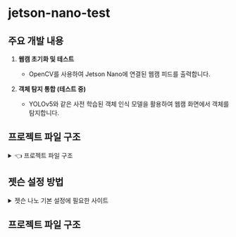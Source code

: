 # jetson-nano-test


## 주요 개발 내용
1. **웹캠 초기화 및 테스트**
   - OpenCV를 사용하여 Jetson Nano에 연결된 웹캠 피드를  출력합니다.

2. **객체 탐지 통합 (테스트 중)**
   - YOLOv5와 같은 사전 학습된 객체 인식 모델을 활용하여 웹캠 화면에서 객체를 탐지합니다.

## 프로젝트 파일 구조
<details><summary>👈 프로젝트 파일 구조
</summary>
   
```plaintext
jetson-nano-test/
├── README.md               # 프로젝트 설명 문서
├── requirements.txt        # 프로젝트에서 사용하는 Python 라이브러리 목록
├── .gitignore              # Git에서 제외할 파일/폴더 목록
├── src/                    # 소스 코드 디렉토리
│   ├── main.py             # 메인 실행 파일 (학습 모델과 OpenCV 통합 코드)
│   ├── camera_test.py      # 웹캠 초기화 및 테스트 코드
│   ├── csi_camera_test.py  # csi 카메라 테스트 코드
```
</details>



## 젯슨 설정 방법
<details><summary>   젯슨 나노 기본 설정에 필요한 사이트
</summary>

- `nvidia developer 사이트`         https://www.sdcard.org/downloads/formatter/ 
- `SD카드 포맷 프로그램 사이트`   https://developer.nvidia.com/embedded/downloads
- `SD카드 이미지 로더 프로그램 사이트`  https://www.balena.io/etcher/

### 1. SD 카드 포멧 하기 
### 2. OS 다운로드 (nvidia developer 에서 다운)
## 3. OS 이미지 읽기 (SD 카드에 저장 하는 단계)

![image](https://github.com/user-attachments/assets/4b4d3e50-8981-46e8-b525-0b13d052bb0b)

### 3-1. Flash from file 클릭 엔비디아에서 다운 받은 폴더 압축 해제 후 선택

![image](https://github.com/user-attachments/assets/224865b4-e5cf-4ef0-a341-27add03cc233)

### 3-2 .Select target 을 클릭해 SD카드를 선택하고 'Select' -> 완료 후 'Flash' 클릭


## 4. img 파일이 저장된 SD카드를 Jetson Nano에 연결한다.
  - 젯슨 나노 준비물(모니터, 키보드, 마우스, 전원, wifi 동글)

## 5. `system configuration` 에서 `continue` 를 클릭해 설정 시작
   - 언어 선택 = `English`
   - keyboard layout = `English(US)`
   - 와이 파이 연결하기
   - 지역 선택 = `seoul`
   - 사용자 정보 입력 =  `pick a username` , `paswword` 는 **무조건 기억하기**
   - APP Partition Size = `30422`   
   - SWAP File 생성 할지 선택
   - 전력 모드  = `MAXN`

## 6. swap 사이즈 변경   
 - 현재 사이즈 확인 `free -m`
 - `sudo gedit(nano, mousepad...)/etc/systemd/nvzramconfig.sh` 입력
 - `mem=$((("${totalmem}" / 2 / "${NRDEVICES}") * 1024))` 부분 찾기
 - `mem=$((("${totalmem}" / 2 / "${NRDEVICES}") * 1024 * 2))` 변경
 - 재부팅 후 확인 후
**이제 편하게 사용하기~** 

</details>


## 프로젝트 파일 구조
